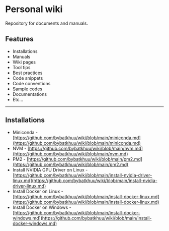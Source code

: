 # Personal wiki

Repository for documents and manuals.

## Features

* Installations
* Manuals
* Wiki pages
* Tool tips
* Best practices
* Code snippets
* Code conventions
* Sample codes
* Documentations
* Etc...

---

## Installations

* Miniconda - [https://github.com/bybatkhuu/wiki/blob/main/miniconda.md](https://github.com/bybatkhuu/wiki/blob/main/miniconda.md)
* NVM - [https://github.com/bybatkhuu/wiki/blob/main/nvm.md](https://github.com/bybatkhuu/wiki/blob/main/nvm.md)
* PM2 - [https://github.com/bybatkhuu/wiki/blob/main/pm2.md](https://github.com/bybatkhuu/wiki/blob/main/pm2.md)
* Install NVIDIA GPU Driver on Linux - [https://github.com/bybatkhuu/wiki/blob/main/install-nvidia-driver-linux.md](https://github.com/bybatkhuu/wiki/blob/main/install-nvidia-driver-linux.md)
* Install Docker on Linux - [https://github.com/bybatkhuu/wiki/blob/main/install-docker-linux.md](https://github.com/bybatkhuu/wiki/blob/main/install-docker-linux.md)
* Install Docker on Windows - [https://github.com/bybatkhuu/wiki/blob/main/install-docker-windows.md](https://github.com/bybatkhuu/wiki/blob/main/install-docker-windows.md)
